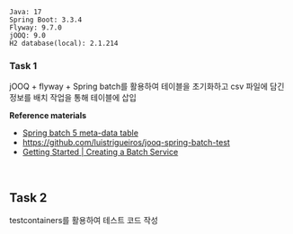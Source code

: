 ```
Java: 17  
Spring Boot: 3.3.4  
Flyway: 9.7.0  
jOOQ: 9.0  
H2 database(local): 2.1.214
```

### Task 1
jOOQ + flyway + Spring batch를 활용하여 테이블을 초기화하고 csv 파일에 담긴 정보를 배치 작업을 통해 테이블에 삽입

**Reference materials**
- [Spring batch 5 meta-data table](https://spring.io/guides/gs/batch-processing)
- https://github.com/luistrigueiros/jooq-spring-batch-test
- [Getting Started | Creating a Batch Service](https://spring.io/guides/gs/batch-processing)

<br>

## Task 2
testcontainers를 활용하여 테스트 코드 작성
